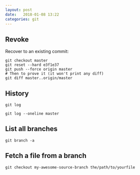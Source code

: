 ```yaml
---
layout: post
date:   2018-01-08 13:22
categories: git
---
```


## Revoke
Recover to an existing commit:
```
git checkout master
git reset --hard e3f1e37
git push --force origin master
# Then to prove it (it won't print any diff)
git diff master..origin/master
```

## History

`git log`

`git log --oneline master`

## List all branches

`git branch -a`

## Fetch a file from a branch

```
git checkout my-awesome-source-branch the/path/to/yourfile
```
